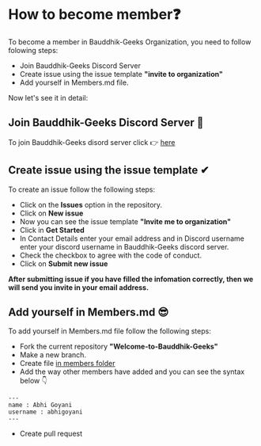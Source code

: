 # How to become member❓

To become a member in Bauddhik-Geeks Organization, you need to follow folowing steps:

-  Join Bauddhik-Geeks Discord Server
-  Create issue using the issue template **"invite to organization"**
-  Add yourself in Members.md file.

Now let's see it in detail:


## Join Bauddhik-Geeks Discord Server 🤝

To join Bauddhik-Geeks disord server click 👉 [here](https://discord.gg/TY52f6cD)

## Create issue using the issue template ✔

To create an issue follow the following steps:

-  Click on the **Issues** option in the repository.
-  Click on **New issue**
-  Now you can see the issue template **"Invite me to organization"**
-  Click in **Get Started**
-  In Contact Details enter your email address and in Discord username enter your discord username in Bauddhik-Geeks discord server.
-  Check the checkbox to agree with the code of conduct.
-  Click on **Submit new issue**

**After submitting issue if you have filled the infomation correctly, then we will send you invite in your email address.**

## Add yourself in Members.md 😎

To add yourself in Members.md file follow the following steps:

-  Fork the current repository **"Welcome-to-Bauddhik-Geeks"**
-  Make a new branch.
-  Create **<github username.md>** file [in members folder](https://github.com/Bauddhik-Geeks/Welcome-to-Bauddhik-Geeks/tree/main/members)
-  Add the way other members have added and you can see the syntax below 👇

```
---
name : Abhi Goyani
username : abhigoyani
---
```
-  Create pull request

 
